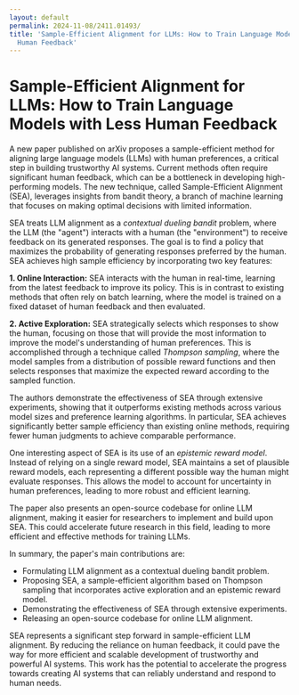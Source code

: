```yaml
---
layout: default
permalink: 2024-11-08/2411.01493/
title: 'Sample-Efficient Alignment for LLMs: How to Train Language Models with Less
  Human Feedback'
---
```


# Sample-Efficient Alignment for LLMs: How to Train Language Models with Less Human Feedback

A new paper published on arXiv proposes a sample-efficient method for aligning large language models (LLMs) with human preferences, a critical step in building trustworthy AI systems.  Current methods often require significant human feedback, which can be a bottleneck in developing high-performing models. The new technique, called Sample-Efficient Alignment (SEA), leverages insights from bandit theory, a branch of machine learning that focuses on making optimal decisions with limited information.

SEA treats LLM alignment as a *contextual dueling bandit* problem, where the LLM (the "agent") interacts with a human (the "environment") to receive feedback on its generated responses. The goal is to find a policy that maximizes the probability of generating responses preferred by the human.  SEA achieves high sample efficiency by incorporating two key features:

**1. Online Interaction:** SEA interacts with the human in real-time, learning from the latest feedback to improve its policy. This is in contrast to existing methods that often rely on batch learning, where the model is trained on a fixed dataset of human feedback and then evaluated.

**2. Active Exploration:** SEA strategically selects which responses to show the human, focusing on those that will provide the most information to improve the model's understanding of human preferences. This is accomplished through a technique called *Thompson sampling*, where the model samples from a distribution of possible reward functions and then selects responses that maximize the expected reward according to the sampled function.

The authors demonstrate the effectiveness of SEA through extensive experiments, showing that it outperforms existing methods across various model sizes and preference learning algorithms.  In particular, SEA achieves significantly better sample efficiency than existing online methods, requiring fewer human judgments to achieve comparable performance.

One interesting aspect of SEA is its use of an *epistemic reward model*.  Instead of relying on a single reward model, SEA maintains a set of plausible reward models, each representing a different possible way the human might evaluate responses. This allows the model to account for uncertainty in human preferences, leading to more robust and efficient learning.

The paper also presents an open-source codebase for online LLM alignment, making it easier for researchers to implement and build upon SEA. This could accelerate future research in this field, leading to more efficient and effective methods for training LLMs.

In summary, the paper's main contributions are:

- Formulating LLM alignment as a contextual dueling bandit problem.
- Proposing SEA, a sample-efficient algorithm based on Thompson sampling that incorporates active exploration and an epistemic reward model.
- Demonstrating the effectiveness of SEA through extensive experiments.
- Releasing an open-source codebase for online LLM alignment.

SEA represents a significant step forward in sample-efficient LLM alignment. By reducing the reliance on human feedback, it could pave the way for more efficient and scalable development of trustworthy and powerful AI systems.  This work has the potential to accelerate the progress towards creating AI systems that can reliably understand and respond to human needs.